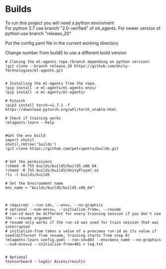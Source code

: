 # Builds

To run this project you will need a python enviroment  
For python 3.7 use branch "2.0-verified" of ml_agents.  For newer version of python use branch "release_20"   

Put the config.yaml file in the current working directory


Change number from build5 to use a different build version  
```
# Cloning the ml-agents repo.(branch depending on python version)
!git clone --branch release_20 https://github.com/Unity-Technologies/ml-agents.git  


# Installing the ml-agents from the repo.
!pip install -e ml-agents/ml-agents-envs/  
!pip install -e ml-agents/ml-agents/  

# Pytorch
!pip3 install torch~=1.7.1 -f https://download.pytorch.org/whl/torch_stable.html

# Check if training works
!mlagents-learn --help


#Get the env build
import shutil
shutil.rmtree('builds')
!git clone https://github.com/petrupetru/builds.git


# Set the permissions
!chmod -R 755 builds/build5/build5.x86_64
!chmod -R 755 builds/build5/UnityPlayer.so
!ls -l builds/build5

# Set the Environment name
env_name = "builds/build5/build5.x86_64"



# required: --run-id=, --env=, --no-graphics       
# optional --num-envs=, --initialize-from=, --resume
# run-id must be different for every training session if you don't use the --resume argument
# resume only works if the run-id was used for train session that was interrupted
# initialize-from takes a value of a previews run-id as its value if used(different from resume, training starts from step 0)
!mlagents-learn config.yaml --run-id=403 --env=$env_name --no-graphics --num-envs=2 --initialize-from=401 > log.txt


# Optional
%tensorboard --logdir Assets/results
```
